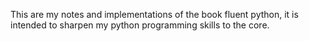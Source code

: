 This are my notes and implementations of the book fluent python, it is intended to sharpen my python programming skills to the core.